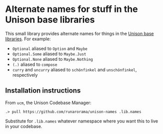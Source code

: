 # Alternate names for stuff in the Unison base libraries

This small library provides alternate names for things in the [Unison base libraries](https://github.com/unisonweb/base). For example:

* `Optional` aliased to `Option` and `Maybe`
* `Optional.Some` aliased to `Maybe.Just`
* `Optional.None` aliased to `Maybe.Nothing`
* `(.)` aliased to `compose`
* `curry` and `uncurry` aliased to `schönfinkel` and `unschönfinkel`, respectively

## Installation instructions

From `ucm`, the Unison Codebase Manager:

```
.> pull https://github.com/runarorama/unison-names .lib.names
```

Substitute for `.lib.names` whatever namespace where you want this to live in your codebase.
